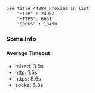 
```mermaid
pie title 44884 Proxies in list
    "HTTP" : 24962
    "HTTPS": 6651
    "SOCKS" : 18450
```

### Some Info
#### Average Timeout

- mixed: 3.0s
- http: 1.5s
- https: 8.6s
- socks: 6.3s